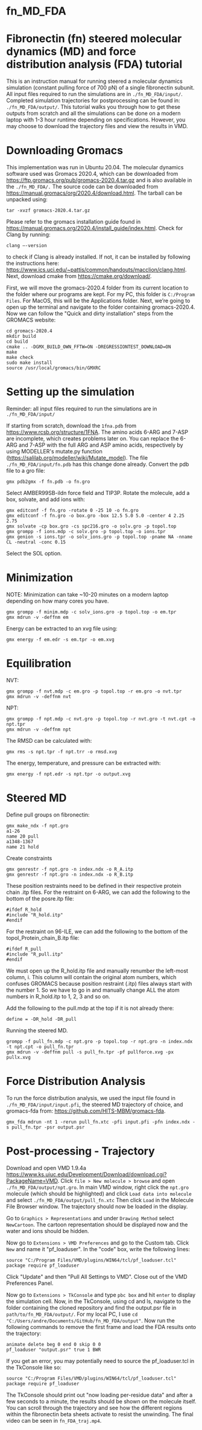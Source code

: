 # fn_MD_FDA
Fibronectin (fn) steered molecular dynamics (MD) and force distribution analysis (FDA) tutorial
==========
This is an instruction manual for running steered a molecular dynamics simulation (constant pulling force of 700 pN) of a single fibronectin subunit. All input files required to run the simulations are in `./fn_MD_FDA/input/`. Completed simulation trajectories for postprocessing can be found in: `./fn_MD_FDA/output/`. This tutorial walks you through how to get these outputs from scratch and all the simulations can be done on a modern laptop with 1-3 hour runtime depending on specifications. However, you may choose to download the trajectory files and view the results in VMD. 

Downloading Gromacs
===========
This implementation was run in Ubuntu 20.04. The molecular dynamics software used was Gromacs 2020.4, which can be downloaded from https://ftp.gromacs.org/pub/gromacs-2020.4.tar.gz and is also available in the `./fn_MD_FDA/.` The source code can be downloaded from https://manual.gromacs/org/2020.4/download.html. The tarball can be unpacked using:
```
tar -xvzf gromacs-2020.4.tar.gz
```
Please refer to the gromacs installation guide found in https://manual.gromacs.org/2020.4/install_guide/index.html. Check for Clang by running:
```
clang –-version 
```
to check if Clang is already installed. If not, it can be installed by following the instructions here: https://www.ics.uci.edu/~pattis/common/handouts/macclion/clang.html. Next, download cmake from https://cmake.org/download/. 

First, we will move the gromacs-2020.4 folder from its current location to the folder where our programs are kept. For my PC, this folder is `C:/Program Files`. For MacOS, this will be the Applications folder. Next, we’re going to open up the terminal and navigate to the folder containing gromacs-2020.4. Now we can follow the "Quick and dirty installation" steps from the GROMACS website:
```
cd gromacs-2020.4
mkdir build
cd build
cmake .. -DGMX_BUILD_OWN_FFTW=ON -DREGRESSIONTEST_DOWNLOAD=ON
make
make check
sudo make install
source /usr/local/gromacs/bin/GMXRC
```
Setting up the simulation
==========

Reminder: all input files required to run the simulations are in `./fn_MD_FDA/input/`

If starting from scratch, download the `1fna.pdb` from https://www.rcsb.org/structure/1FNA. The amino acids 6-ARG and 7-ASP are incomplete, which creates problems later on. You can replace the 6-ARG and 7-ASP with the full ARG and ASP amino acids, respectively by using MODELLER's mutate.py function (https://salilab.org/modeller/wiki/Mutate_model). The file `./fn_MD_FDA/input/fn.pdb` has this change done already. Convert the pdb file to a gro file:
```
gmx pdb2gmx -f fn.pdb -o fn.gro
```
Select AMBER99SB-ildn force field and TIP3P. Rotate the molecule, add a box, solvate, and add ions with:
```
gmx editconf -f fn.gro -rotate 0 -25 10 -o fn.gro
gmx editconf -f fn.gro -o box.gro -box 12.5 5.0 5.0 -center 4 2.25 2.75
gmx solvate -cp box.gro -cs spc216.gro -o solv.gro -p topol.top
gmx grompp -f ions.mdp -c solv.gro -p topol.top -o ions.tpr
gmx genion -s ions.tpr -o solv_ions.gro -p topol.top -pname NA -nname CL -neutral -conc 0.15
```
Select the SOL option.

Minimization
==========

NOTE: Minimization can take ~10-20 minutes on a modern laptop depending on how many cores you have. 
```
gmx grompp -f minim.mdp -c solv_ions.gro -p topol.top -o em.tpr
gmx mdrun -v -deffnm em
```
Energy can be extracted to an xvg file using:
```
gmx energy -f em.edr -s em.tpr -o em.xvg
```
Equilibration
==========

NVT:
```
gmx grompp -f nvt.mdp -c em.gro -p topol.top -r em.gro -o nvt.tpr
gmx mdrun -v -deffnm nvt
```
NPT:
```
gmx grompp -f npt.mdp -c nvt.gro -p topol.top -r nvt.gro -t nvt.cpt -o npt.tpr
gmx mdrun -v -deffnm npt
```
The RMSD can be calculated with:
```
gmx rms -s npt.tpr -f npt.trr -o rmsd.xvg
```
The energy, temperature, and pressure can be extracted with:
```
gmx energy -f npt.edr -s npt.tpr -o output.xvg
```
Steered MD
==========

Define pull groups on fibronectin:
```
gmx make_ndx -f npt.gro
a1-26
name 20 pull
a1348-1367
name 21 hold
```
Create constraints
```
gmx genrestr -f npt.gro -n index.ndx -o R_A.itp
gmx genrestr -f npt.gro -n index.ndx -o R_B.itp
```
These position restraints need to be defined in their respective protein chain .itp files. For the restraint on 6-ARG, we can add the following to the bottom of the posre.itp file:
```
#ifdef R_hold
#include "R_hold.itp"
#endif
```
For the restraint on 96-ILE, we can add the following to the bottom of the topol_Protein_chain_B.itp file:
```
#ifdef R_pull
#include "R_pull.itp"
#endif
```
We must open up the R_hold.itp file and manually renumber the left-most column, i. This column will contain the original atom numbers, which confuses GROMACS because position restraint (.itp) files always start with the number 1. So we have to go in and manually change ALL the atom numbers in R_hold.itp to 1, 2, 3 and so on. 

Add the following to the pull.mdp at the top if it is not already there:
```
define = -DR_hold -DR_pull
```
Running the steered MD.
```
grompp -f pull_fn.mdp -c npt.gro -p topol.top -r npt.gro -n index.ndx -t npt.cpt -o pull_fn.tpr
gmx mdrun -v -deffnm pull -s pull_fn.tpr -pf pullforce.xvg -px pullx.xvg
```

Force Distribution Analysis
==============
To run the force distribution analysis, we used the input file found in `./fn_MD_FDA/input/input.pfi`, the steered MD trajectory of choice, and gromacs-fda from: https://github.com/HITS-MBM/gromacs-fda.
```
gmx_fda mdrun -nt 1 -rerun pull_fn.xtc -pfi input.pfi -pfn index.ndx -s pull_fn.tpr -psr output.psr
```
Post-processing - Trajectory
===============

Download and open VMD 1.9.4a https://www.ks.uiuc.edu/Development/Download/download.cgi?PackageName=VMD. Click `file > New molecule > browse` and open `./fn_MD_FDA/output/npt.gro`. In main VMD window, right click the `npt.gro` molecule (which should be highlighted) and click `Load data into molecule` and select `./fn_MD_FDA/output/pull_fn.xtc`  Then click `Load` in the Molecule File Browser window. The trajectory should now be loaded in the display. 

Go to `Graphics > Representations` and under `Drawing Method` select `NewCartoon`. The cartoon representation should be displayed now and the water and ions should be hidden. 

Now go to `Extensions > VMD Preferences` and go to the Custom tab. Click `New` and name it "pf_loaduser". In the "code" box, write the following lines:
```
source "C:/Program Files/VMD/plugins/WIN64/tcl/pf_loaduser.tcl"
package require pf_loaduser
```
Click "Update" and then "Pull All Settings to VMD". Close out of the VMD Preferences Panel. 

Now go to `Extensions > TkConsole` and type `pbc box` and hit `enter` to display the simulation cell. Now, in the TkConsole, using cd and ls, navigate to the folder containing the cloned repository and find the output.psr file in `path/to/fn_MD_FDA/output/`. For my local PC, I use `cd "C:/Users/andre/Documents/GitHub/fn_MD_FDA/output"`. Now run the following commands to remove the first frame and load the FDA results onto the trajectory:
```
animate delete beg 0 end 0 skip 0 0
pf_loaduser "output.psr" true 1 BWR
```
If you get an error, you may potentially need to source the pf_loaduser.tcl in the TkConsole like so:  
```
source "C:/Program Files/VMD/plugins/WIN64/tcl/pf_loaduser.tcl"
package require pf_loaduser
```

The TkConsole should print out "now loading per-residue data" and after a few seconds to a minute, the results should be shown on the molecule itself. You can scroll through the trajectory and see how the different regions within the fibronectin beta sheets activate to resist the unwinding. The final video can be seen in `fn_FDA_traj.mp4`.